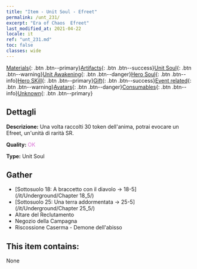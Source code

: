 ```yaml
---
title: "Item - Unit Soul - Efreet"
permalink: /unt_231/
excerpt: "Era of Chaos  Efreet"
last_modified_at: 2021-04-22
locale: it
ref: "unt_231.md"
toc: false
classes: wide
---
```

 [Materials](/ItemsIT/){: .btn .btn--primary}[Artifacts](/ItemsIT/Artifacts/){: .btn .btn--success}[Unit Soul](/ItemsIT/UnitSoul/){: .btn .btn--warning}[Unit Awakening](/ItemsIT/UnitAwakening/){: .btn .btn--danger}[Hero Soul](/ItemsIT/HeroSoul/){: .btn .btn--info}[Hero SKill](/ItemsIT/HeroSkill/){: .btn .btn--primary}[Gift](/ItemsIT/Gift/){: .btn .btn--success}[Event related](/ItemsIT/Events/){: .btn .btn--warning}[Avatars](/ItemsIT/Avatars/){: .btn .btn--danger}[Consumables](/ItemsIT/Consumables/){: .btn .btn--info}[Unknown](/ItemsIT/Unknown/){: .btn .btn--primary}

## Dettagli
 **Descrizione:** Una volta raccolti 30 token dell'anima, potrai evocare un Efreet, un'unità di rarità SR.

 **Quality:** <span style="color: #DA70D6">OK</span>

 **Type:** Unit Soul

## Gather

*    [Sottosuolo 18: A braccetto con il diavolo -> 18-5](/it/Underground/Chapter 18_5/) 
*    [Sottosuolo 25: Una terra addormentata -> 25-5](/it/Underground/Chapter 25_5/) 
*    Altare del Reclutamento 
*    Negozio della Campagna 
*    Riscossione Caserma - Demone dell'abisso 

## This item contains:

  None


